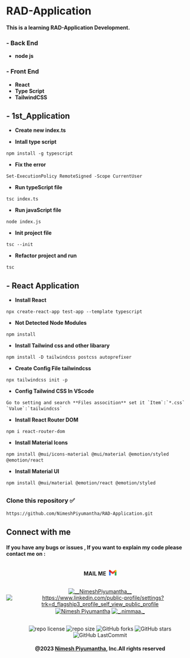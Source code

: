 # RAD-Application

**This is a learning RAD-Application Development.**

### - Back End
- **node js**



### - Front End

- **React**
- **Type Script**
- **TailwindCSS**

##
## - 1st_Application



- **Create new index.ts**

- **Intall type script**

```
npm install -g typescript
```

- **Fix the error**

```
Set-ExecutionPolicy RemoteSigned -Scope CurrentUser
```

- **Run typeScript file**

```
tsc index.ts
```

- **Run javaScript file**

```
node index.js
```

- **Init project file**

```
tsc --init
```

- **Refactor project and run**

```
tsc
```

## - React Application

- **Install React**

```
npx create-react-app test-app --template typescript
```

- **Not Detected Node Modules**

```
npm install
```

- **Install Tailwind css and other libarary**

```
npm install -D tailwindcss postcss autoprefixer
```

- **Create Config File tailwindcss**

```
npx tailwindcss init -p
```

- **Config Tailwind CSS In VScode**

```
Go to setting and search **Files assocition** set it `Item`:`*.css` `Value`:`tailwindcss`
```

- **Install React Router DOM**

```
npm i react-router-dom
```

- **Install Material Icons**

```
npm install @mui/icons-material @mui/material @emotion/styled @emotion/react
```

- **Install Material UI**

```
npm install @mui/material @emotion/react @emotion/styled
```

##

### Clone this repository ✅

```md
https://github.com/NimeshPiyumantha/RAD-Application.git
```

## Connect with me

#### If you have any bugs or issues , If you want to explain my code please contact me on :

<div align="center">
 <br><b>MAIL ME</b>&nbsp;
  <a href="mailto:nimeshpiyumantha11@gmail.com">
      <img width="20px" src="https://github.com/NimeshPiyumantha/red-alpha/blob/main/gmail.svg" />
  </a></p>

 </div>

##

<p align="center">
<a href="https://twitter.com/NPiyumantha60"><img align="center" src="https://raw.githubusercontent.com/rahuldkjain/github-profile-readme-generator/master/src/images/icons/Social/twitter.svg" alt="__NimeshPiyumantha__" height="30" width="40" /></a>
<a href="https://www.linkedin.com/in/nimesh-piyumantha-33736a222" target="blank"><img align="center" src="https://raw.githubusercontent.com/rahuldkjain/github-profile-readme-generator/master/src/images/icons/Social/linked-in-alt.svg" alt="https://www.linkedin.com/public-profile/settings?trk=d_flagship3_profile_self_view_public_profile" height="30" width="40" /></a>
<a href="https://www.facebook.com/profile.php?id=100025931563090" target="blank"><img align="center" src="https://raw.githubusercontent.com/rahuldkjain/github-profile-readme-generator/master/src/images/icons/Social/facebook.svg" alt="Nimesh Piyumantha" height="30" width="40" /></a>
<a href="https://www.instagram.com/_.nimmaa._/" target="blank"><img align="center" src="https://raw.githubusercontent.com/rahuldkjain/github-profile-readme-generator/master/src/images/icons/Social/instagram.svg" alt="_.nimmaa._" height="30" width="40" /></a>
</p>

##

<div align="center">

![repo license](https://img.shields.io/github/license/NimeshPiyumantha/RAD-Application?&labelColor=black&color=3867d6&style=for-the-badge)
![repo size](https://img.shields.io/github/repo-size/NimeshPiyumantha/RAD-Application?label=Repo%20Size&style=for-the-badge&labelColor=black&color=20bf6b)
![GitHub forks](https://img.shields.io/github/forks/NimeshPiyumantha/RAD-Application?&labelColor=black&color=0fb9b1&style=for-the-badge)
![GitHub stars](https://img.shields.io/github/stars/NimeshPiyumantha/RAD-Application?&labelColor=black&color=f7b731&style=for-the-badge)
![GitHub LastCommit](https://img.shields.io/github/last-commit/NimeshPiyumantha/RAD-Application?logo=github&labelColor=black&color=d1d8e0&style=for-the-badge)

</div>

<div align="center">

#### @2023 [Nimesh Piyumantha](https://github.com/NimeshPiyumantha/), Inc.All rights reserved

</div>
